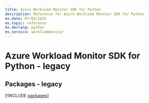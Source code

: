 ```yaml
---
title: Azure Workload Monitor SDK for Python
description: Reference for Azure Workload Monitor SDK for Python
ms.date: 07/03/2025
ms.topic: reference
ms.devlang: python
ms.service: workloadmonitor
---
```

# Azure Workload Monitor SDK for Python - legacy
## Packages - legacy
[!INCLUDE [packages](workload-monitor-index.md)]